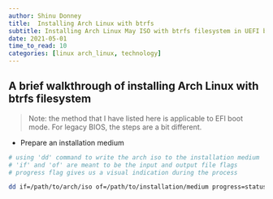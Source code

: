 ```yaml
---
author: Shinu Donney
title:  Installing Arch Linux with btrfs
subtitle: Installing Arch Linux May ISO with btrfs filesystem in UEFI boot mode
date: 2021-05-01
time_to_read: 10
categories: [linux arch_linux, technology]
---
```


## A brief walkthrough of installing Arch Linux with btrfs filesystem

> Note: the method that I have listed here is applicable to EFI boot mode.
For legacy BIOS, the steps are a bit different.

- Prepare an installation medium

```sh
# using 'dd' command to write the arch iso to the installation medium 
# 'if' and 'of' are meant to be the input and output file flags
# progress flag gives us a visual indication during the process

dd if=/path/to/arch/iso of=/path/to/installation/medium progress=status
```

